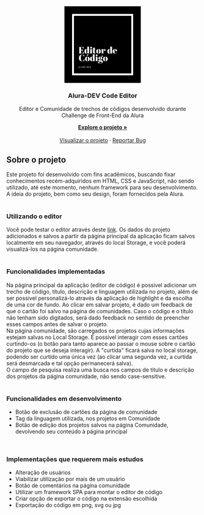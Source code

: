 <div align="center">
  
  <img align="center" src="img/logo.png" width="200">

  <h3 align="center">Alura-DEV Code Editor</h3>



  <p align="center">Editor e Comunidade de trechos de códigos desenvolvido durante Challenge de Front-End da Alura</p>
    <a href="https://github.com/priscilasanches/alurachallenge_frontend"><strong>Explore o projeto »</strong></a>
    <br>
    <br>
    <a href="https://alurachallenge-frontend.vercel.app/">Visualizar o projeto</a>
    ·
    <a href="https://github.com/priscilasanches/alurachallenge_frontend/issues">Reportar Bug</a>

</div>

## Sobre o projeto
Este projeto foi desenvolvido com fins acadêmicos, buscando fixar conhecimentos recém-adquiridos em HTML, CSS e JavaScript, não sendo utilizado, até este momento, nenhum framework para seu desenvolvimento.
<br>A ideia do projeto, bem como seu design, foram fornecidos pela Alura.
<br>
<br>

### Utilizando o editor

Você pode testar o editor através deste <a href="https://alurachallenge-frontend.vercel.app/">link</a>. Os dados do projeto adicionados e salvos a partir da página principal da aplicação ficam salvos localmente em seu navegador, através do local Storage, e você poderá visualizá-los na página comunidade.
<br>
<br>

### Funcionalidades implementadas
Na página principal da aplicação (editor de código) é possivel adicionar um trecho de código, título, descrição e linguagem utilizada no projeto, além de ser possivel personalizá-lo através da aplicação de highlight e da escolha de uma cor de fundo. Ao clicar em salvar projeto, é dado um feedback de que o cartão foi salvo na página de comunidades. Caso o código e o título não tenham sido digitados, será dado feedback no sentido de preencher esses campos antes de salvar o projeto.<br>
Na página comunidade, são carregados os projetos cujas informações estejam salvas no Local Storage. É possível interagir com esses cartões curtindo-os (o botão para tanto aparece ao passar o mouse sobre o cartão do projeto que se deseja interagir). A "curtida" ficará salva no local storage, podendo ser curtido uma única vez (ao clicar uma segunda vez, a curtida será desmarcada e tal opção permanecerá salva).<br>
O campo de pesquisa realiza uma busca nos campos de título e descrição dos projetos da página comunidade, não sendo case-sensitive.
<br>
<br>

### Funcionalidades em desenvolvimento

<ul>
  <li>Botão de exclusão de cartões da página de comunidade</li>
  <li>Tag da linguagem utilizada, nos projetos em Comunidade</li>
  <li>Botão de edição dos projetos salvos na página Comunidade, devolvendo seu conteúdo à página principal</li>
</ul>
<br>

### Implementações que requerem mais estudos

<ul>
  <li>Alteração de usuários</li>
  <li>Viabilizar utilização por mais de um usuário</li>
  <li>Botão de comentários na página comunidade</li>
  <li>Utilizar um framework SPA para montar o editor de código</li>
  <li>Criar opção de exportar o código na extensão escolhida</li>
  <li>Exportação do código em png, svg ou jpg</li>
</ul>



